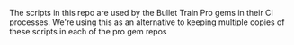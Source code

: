 The scripts in this repo are used by the Bullet Train Pro gems in their CI processes.
We're using this as an alternative to keeping multiple copies of these scripts in 
each of the pro gem repos
